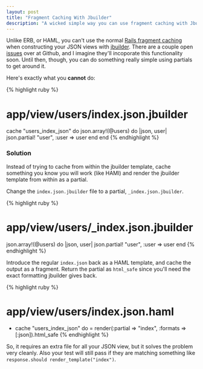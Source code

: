 ```yaml
---
layout: post
title: "Fragment Caching With Jbuilder"
description: "A wicked simple way you can use fragment caching with Jbuilder, even though it doesn't support it."
---
```


Unlike ERB, or HAML, you can't use the normal [Rails fragment caching](http://guides.rubyonrails.org/caching_with_rails.html) when constructing your JSON views with [jbuilder](https://github.com/rails/jbuilder). There are a couple open [issues](https://github.com/rails/jbuilder/issues/22) over at Github, and I imagine they'll incoporate this functionality soon. Until then, though, you can do something really simple using partials to get around it.

<!--break-->

Here's exactly what you **cannot** do:

{% highlight ruby %}
# app/view/users/index.json.jbuilder

cache "users_index_json" do
  json.array!(@users) do |json, user|
    json.partial! "user", :user => user
  end
end
{% endhighlight %}

### Solution

Instead of trying to cache from within the jbuilder template, cache something you know you will work (like HAMl) and render the jbuilder template from within as a partial.

Change the `index.json.jbuilder` file to a partial, `_index.json.jbuilder`.

{% highlight ruby %}
# app/view/users/_index.json.jbuilder

json.array!(@users) do |json, user|
  json.partial! "user", :user => user
end
{% endhighlight %}

Introduce the regular `index.json` back as a HAML template, and cache the output as a fragment. Return the partial as `html_safe` since you'll need the exact formatting jbuilder gives back.

{% highlight ruby %}
# app/view/users/index.json.haml

- cache "users_index_json" do
  = render(:partial => "index", :formats => [:json]).html_safe
{% endhighlight %}

So, it requires an extra file for all your JSON view, but it solves the problem very cleanly. Also your test will still pass if they are matching something like `response.should render_template("index")`.








